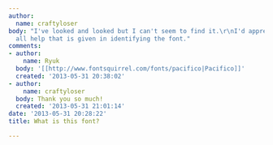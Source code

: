 ```yaml
---
author:
  name: craftyloser
body: "I've looked and looked but I can't seem to find it.\r\nI'd appreciate any and
  all help that is given in identifying the font."
comments:
- author:
    name: Ryuk
  body: '[[http://www.fontsquirrel.com/fonts/pacifico|Pacifico]]'
  created: '2013-05-31 20:38:02'
- author:
    name: craftyloser
  body: Thank you so much!
  created: '2013-05-31 21:01:14'
date: '2013-05-31 20:28:22'
title: What is this font?

---
```

